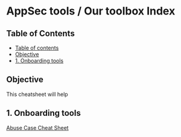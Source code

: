 # AppSec tools / Our toolbox Index

## Table of Contents

- [Table of contents](#table-of-contents)
- [Objective](#objective)
- [1. Onboarding tools](#1-onboarding-tools)

## Objective

This cheatsheet will help

## 1. Onboarding tools

[Abuse Case Cheat Sheet](cheatsheets/Abuse_Case_Cheat_Sheet.md)

